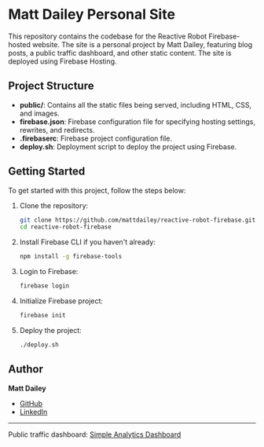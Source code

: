 # Matt Dailey Personal Site

This repository contains the codebase for the Reactive Robot Firebase-hosted website. The site is a personal project by Matt Dailey, featuring blog posts, a public traffic dashboard, and other static content. The site is deployed using Firebase Hosting.

## Project Structure

- **public/**: Contains all the static files being served, including HTML, CSS, and images.
- **firebase.json**: Firebase configuration file for specifying hosting settings, rewrites, and redirects.
- **.firebaserc**: Firebase project configuration file.
- **deploy.sh**: Deployment script to deploy the project using Firebase.

## Getting Started

To get started with this project, follow the steps below:

1. Clone the repository:
   ```bash
   git clone https://github.com/mattdailey/reactive-robot-firebase.git
   cd reactive-robot-firebase
   ```
2. Install Firebase CLI if you haven't already:
   ```bash
   npm install -g firebase-tools
   ```
3. Login to Firebase:
   ```bash
   firebase login
   ```
4. Initialize Firebase project:
   ```bash
   firebase init
   ```
5. Deploy the project:
   ```bash
   ./deploy.sh
   ```

## Author

**Matt Dailey**

- [GitHub](https://github.com/MatthewDailey)
- [LinkedIn](https://www.linkedin.com/in/matthewjdailey/)

---

Public traffic dashboard: [Simple Analytics Dashboard](https://dashboard.simpleanalytics.com/reactiverobot.com)
